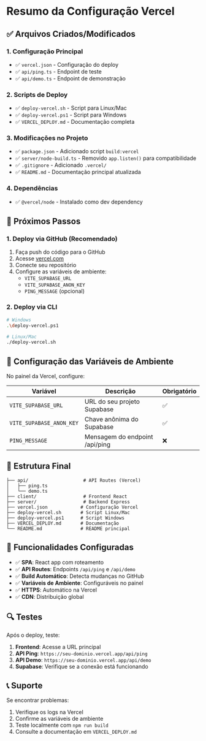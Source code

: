 # Resumo da Configuração Vercel

## ✅ Arquivos Criados/Modificados

### 1. Configuração Principal
- ✅ `vercel.json` - Configuração do deploy
- ✅ `api/ping.ts` - Endpoint de teste
- ✅ `api/demo.ts` - Endpoint de demonstração

### 2. Scripts de Deploy
- ✅ `deploy-vercel.sh` - Script para Linux/Mac
- ✅ `deploy-vercel.ps1` - Script para Windows
- ✅ `VERCEL_DEPLOY.md` - Documentação completa

### 3. Modificações no Projeto
- ✅ `package.json` - Adicionado script `build:vercel`
- ✅ `server/node-build.ts` - Removido `app.listen()` para compatibilidade
- ✅ `.gitignore` - Adicionado `.vercel/`
- ✅ `README.md` - Documentação principal atualizada

### 4. Dependências
- ✅ `@vercel/node` - Instalado como dev dependency

## 🚀 Próximos Passos

### 1. Deploy via GitHub (Recomendado)
1. Faça push do código para o GitHub
2. Acesse [vercel.com](https://vercel.com)
3. Conecte seu repositório
4. Configure as variáveis de ambiente:
   - `VITE_SUPABASE_URL`
   - `VITE_SUPABASE_ANON_KEY`
   - `PING_MESSAGE` (opcional)

### 2. Deploy via CLI
```bash
# Windows
.\deploy-vercel.ps1

# Linux/Mac
./deploy-vercel.sh
```

## 🔧 Configuração das Variáveis de Ambiente

No painel da Vercel, configure:

| Variável | Descrição | Obrigatório |
|----------|-----------|-------------|
| `VITE_SUPABASE_URL` | URL do seu projeto Supabase | ✅ |
| `VITE_SUPABASE_ANON_KEY` | Chave anônima do Supabase | ✅ |
| `PING_MESSAGE` | Mensagem do endpoint /api/ping | ❌ |

## 📁 Estrutura Final

```
├── api/                    # API Routes (Vercel)
│   ├── ping.ts
│   └── demo.ts
├── client/                 # Frontend React
├── server/                 # Backend Express
├── vercel.json            # Configuração Vercel
├── deploy-vercel.sh       # Script Linux/Mac
├── deploy-vercel.ps1      # Script Windows
├── VERCEL_DEPLOY.md       # Documentação
└── README.md              # README principal
```

## 🎯 Funcionalidades Configuradas

- ✅ **SPA**: React app com roteamento
- ✅ **API Routes**: Endpoints `/api/ping` e `/api/demo`
- ✅ **Build Automático**: Detecta mudanças no GitHub
- ✅ **Variáveis de Ambiente**: Configuráveis no painel
- ✅ **HTTPS**: Automático na Vercel
- ✅ **CDN**: Distribuição global

## 🔍 Testes

Após o deploy, teste:

1. **Frontend**: Acesse a URL principal
2. **API Ping**: `https://seu-dominio.vercel.app/api/ping`
3. **API Demo**: `https://seu-dominio.vercel.app/api/demo`
4. **Supabase**: Verifique se a conexão está funcionando

## 📞 Suporte

Se encontrar problemas:

1. Verifique os logs na Vercel
2. Confirme as variáveis de ambiente
3. Teste localmente com `npm run build`
4. Consulte a documentação em `VERCEL_DEPLOY.md`
